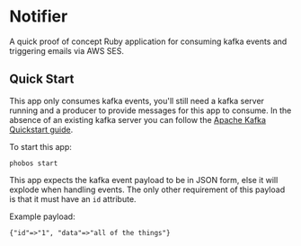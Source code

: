 # Notifier
A quick proof of concept Ruby application for consuming kafka events and triggering emails via AWS SES.

## Quick Start
This app only consumes kafka events, you'll still need a kafka server running and a producer
to provide messages for this app to consume.  In the absence of an existing kafka server
you can follow the [Apache Kafka Quickstart guide](https://kafka.apache.org/quickstart).

To start this app:
```
phobos start
```

This app expects the kafka event payload to be in JSON form, else it will explode when
handling events.  The only other requirement of this payload is that it must have an `id` attribute.

Example payload:
```
{"id"=>"1", "data"=>"all of the things"}
```
